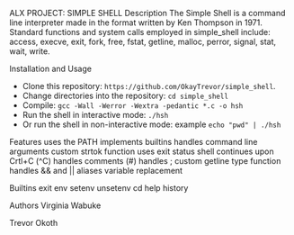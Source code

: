 
ALX PROJECT: SIMPLE SHELL
Description
The Simple Shell is a command line interpreter made in the format written by Ken Thompson in 1971. Standard functions and system calls employed in simple_shell include: access, execve, exit, fork, free, fstat, getline, malloc, perror, signal, stat, wait, write.

Installation and Usage 
- Clone this repository: `https://github.com/OkayTrevor/simple_shell`.
 - Change directories into the repository: `cd simple_shell`
 - Compile: `gcc -Wall -Werror -Wextra -pedantic *.c -o hsh`
 - Run the shell in interactive mode: `./hsh`
 - Or run the shell in non-interactive mode: example `echo "pwd" | ./hsh`

Features
 uses the PATH
 implements builtins
 handles command line arguments
 custom strtok function
 uses exit status
 shell continues upon Crtl+C (^C)
 handles comments (#)
 handles ;
 custom getline type function
 handles && and ||
 aliases
 variable replacement

Builtins
 exit
 env
 setenv
 unsetenv
 cd
 help
 history

Authors
Virginia Wabuke

Trevor Okoth

